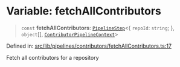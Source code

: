 # Variable: fetchAllContributors

> `const` **fetchAllContributors**: [`PipelineStep`](../../../types/type-aliases/PipelineStep.md)\<\{ `repoId`: `string`; \}, `object`[], [`ContributorPipelineContext`](../../context/interfaces/ContributorPipelineContext.md)\>

Defined in: [src/lib/pipelines/contributors/fetchAllContributors.ts:17](https://github.com/elizaOS/elizaos.github.io/blob/4810f50019028b92f4f2a0ac31323fd787c7f288/src/lib/pipelines/contributors/fetchAllContributors.ts#L17)

Fetch all contributors for a repository
